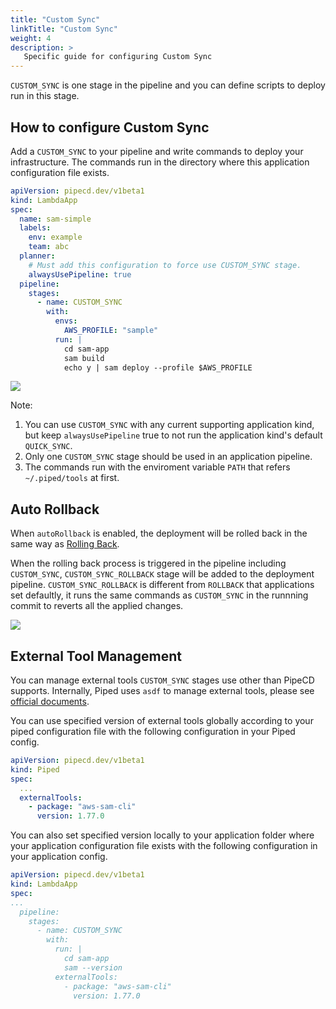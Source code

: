 ```yaml
---
title: "Custom Sync"
linkTitle: "Custom Sync"
weight: 4
description: >
   Specific guide for configuring Custom Sync
---
```


`CUSTOM_SYNC` is one stage in the pipeline and you can define scripts to deploy run in this stage.

## How to configure Custom Sync

Add a `CUSTOM_SYNC` to your pipeline and write commands to deploy your infrastructure. 
The commands run in the directory where this application configuration file exists.

```yaml
apiVersion: pipecd.dev/v1beta1
kind: LambdaApp
spec:
  name: sam-simple
  labels:
    env: example
    team: abc
  planner:
    # Must add this configuration to force use CUSTOM_SYNC stage.
    alwaysUsePipeline: true
  pipeline:
    stages:
      - name: CUSTOM_SYNC
        with:
          envs:
            AWS_PROFILE: "sample"
          run: |
            cd sam-app
            sam build
            echo y | sam deploy --profile $AWS_PROFILE
```

![](/images/custom-sync.png)

Note:
1. You can use `CUSTOM_SYNC` with any current supporting application kind, but keep `alwaysUsePipeline` true to not run the application kind's default `QUICK_SYNC`.
2. Only one `CUSTOM_SYNC` stage should be used in an application pipeline.
3. The commands run with the enviroment variable `PATH` that refers `~/.piped/tools` at first.

## Auto Rollback

When `autoRollback` is enabled, the deployment will be rolled back in the same way as [Rolling Back](../../rolling-back-a-deployment).

When the rolling back process is triggered in the pipeline including `CUSTOM_SYNC`, `CUSTOM_SYNC_ROLLBACK` stage will be added to the deployment pipeline.
`CUSTOM_SYNC_ROLLBACK` is different from `ROLLBACK` that applications set defaultly, it runs the same commands as `CUSTOM_SYNC` in the runnning commit to reverts all the applied changes.

![](/images/custom-sync-rollback.png)

## External Tool Management

You can manage external tools `CUSTOM_SYNC` stages use other than PipeCD supports. Internally, Piped uses `asdf` to manage external tools, please see [official documents](https://asdf-vm.com/).

You can use specified version of external tools globally according to your piped configuration file with the following configuration in your Piped config.

```yaml
apiVersion: pipecd.dev/v1beta1
kind: Piped
spec:
  ...
  externalTools:
    - package: "aws-sam-cli"
      version: 1.77.0
```

You can also set specified version locally to your application folder where your application configuration file exists with the following configuration in your application config.

```yaml
apiVersion: pipecd.dev/v1beta1
kind: LambdaApp
spec:
...
  pipeline:
    stages:
      - name: CUSTOM_SYNC
        with:
          run: |
            cd sam-app
            sam --version
          externalTools:
            - package: "aws-sam-cli"
              version: 1.77.0
```
